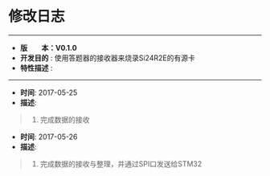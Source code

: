 # 修改日志
*******************************************************************************
* **版　　本：V0.1.0**
* **开发目的** : 使用答题器的接收器来烧录Si24R2E的有源卡
* **特性描述** : 
*******************************************************************************
* **时间**: 2017-05-25
* **描述**:
> 1. 完成数据的接收

* **时间**: 2017-05-26
* **描述**:
> 1. 完成数据的接收与整理，并通过SPI口发送给STM32